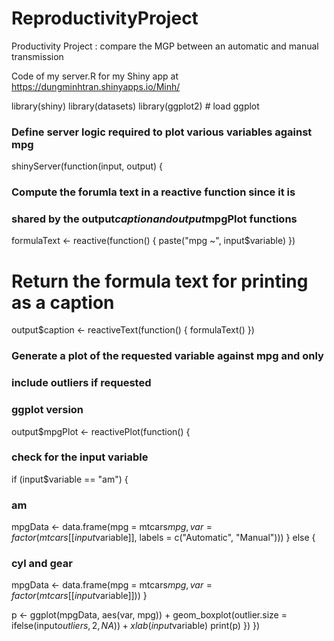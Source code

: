 ReproductivityProject
=====================

Productivity Project : compare the MGP between an automatic and manual transmission

Code of my server.R for my Shiny app at https://dungminhtran.shinyapps.io/Minh/

library(shiny)
library(datasets)
library(ggplot2) # load ggplot
 
### Define server logic required to plot various variables against mpg
shinyServer(function(input, output) {
### Compute the forumla text in a reactive function since it is
### shared by the output$caption and output$mpgPlot functions
formulaText <- reactive(function() {
paste("mpg ~", input$variable)
})
# Return the formula text for printing as a caption
output$caption <- reactiveText(function() {
formulaText()
})
### Generate a plot of the requested variable against mpg and only
### include outliers if requested
### ggplot version
output$mpgPlot <- reactivePlot(function() {
### check for the input variable
if (input$variable == "am") {
### am
mpgData <- data.frame(mpg = mtcars$mpg, var = factor(mtcars[[input$variable]], labels = c("Automatic", "Manual")))
}
else {
### cyl and gear
mpgData <- data.frame(mpg = mtcars$mpg, var = factor(mtcars[[input$variable]]))
}
 
p <- ggplot(mpgData, aes(var, mpg)) +
geom_boxplot(outlier.size = ifelse(input$outliers, 2, NA)) +
xlab(input$variable)
print(p)
})
})
